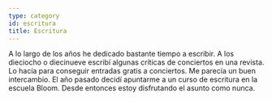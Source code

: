 ```yaml
---
type: category
id: escritura
title: Escritura
---
```


A lo largo de los años he dedicado bastante tiempo a escribir. A los dieciocho o diecinueve escribí algunas críticas de conciertos en una revista. Lo hacía para conseguir entradas gratis a conciertos. Me parecía un buen intercambio. El año pasado decidí apuntarme a un curso de escritura en la escuela Bloom. Desde entonces estoy disfrutando el asunto como nunca.
